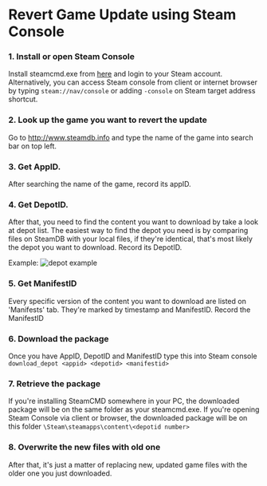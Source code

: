 
# Revert Game Update using Steam Console

### 1. Install or open Steam Console
Install steamcmd.exe from [here](https://steamcdn-a.akamaihd.net/client/installer/steamcmd.zip) and login to your Steam account.
Alternatively, you can access Steam console from client or internet browser by typing `steam://nav/console`
or adding `-console` on Steam target address shortcut. 

### 2. Look up the game you want to revert the update 
Go to http://www.steamdb.info and type the name of the game into search bar on top left.

### 3. Get AppID. 
After searching the name of the game, record its appID.

### 4. Get DepotID.
After that, you need to find the content you want to download by take a look at depot list. The easiest way to find the depot you need is by comparing files on SteamDB with your local files, if they're identical, that's most likely the depot you want to download. Record its DepotID.

Example:
![depot example](Images/Steamcmd-guide-1.jpg)

### 5. Get ManifestID
Every specific version of the content you want to download are listed on 'Manifests' tab. They're marked by timestamp and ManifestID. Record the ManifestID

### 6. Download the package
Once you have AppID, DepotID and ManifestID type this into Steam console 
`download_depot <appid> <depotid> <manifestid>`

### 7. Retrieve the package
If you're installing SteamCMD somewhere in your PC, the downloaded package will be on the same folder as your steamcmd.exe. If you're opening Steam Console via client or browser, the downloaded package will be on this folder
`\Steam\steamapps\content\<depotid number>`

### 8. Overwrite the new files with old one
After that, it's just a matter of replacing new, updated game files with the older one you just downloaded.
